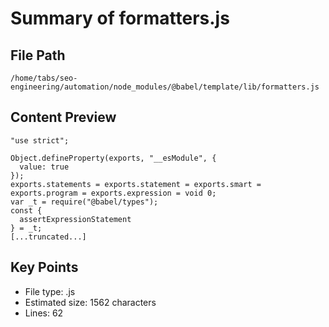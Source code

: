 # Summary of formatters.js
  
## File Path
`/home/tabs/seo-engineering/automation/node_modules/@babel/template/lib/formatters.js`

## Content Preview
```
"use strict";

Object.defineProperty(exports, "__esModule", {
  value: true
});
exports.statements = exports.statement = exports.smart = exports.program = exports.expression = void 0;
var _t = require("@babel/types");
const {
  assertExpressionStatement
} = _t;
[...truncated...]
```

## Key Points
- File type: .js
- Estimated size: 1562 characters
- Lines: 62
